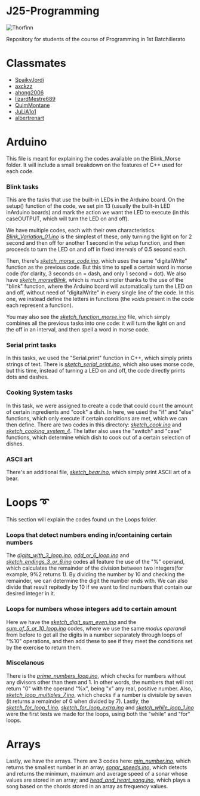# J25-Programming
![Thorfinn](https://github.com/LuyiLin06/J25-Programming/assets/145320400/8e6ba50b-2f8f-458d-b37c-e8a888c504ab)

Repository for students of the course of Programming in 1st Batchillerato
# Classmates
- [SpaikyJordi](https://github.com/Spaikyjordi/J25-programming-jordi)
- [axckzz](https://github.com/axckzz/J25-Progamming)
- [ahong2006](https://github.com/ahong2006)
- [lizardMestre689](https://github.com/LizardMestre689/J25-Programming)
- [QuimMontane](https://github.com/QuimMontane/J25-programmig-Quim)
- [JuLiA1o1](https://github.com/JuLiA1o1/J25programming)
- [albertrenart](https://github.com/albertrenart/J25-programming)

# Arduino
This file is meant for explaining the codes available on the Blink_Morse folder. It will include a small breakdown on the features of C++ used for each code.

### Blink tasks
This are the tasks that use the built-in LEDs in the Arduino board. On the setup() function of the code, we set pin 13 (usually the built-in LED inArduino boards) and mark the action we want the LED to execute (in this caseOUTPUT, which will turn the LED on and off).

We have multiple codes, each with their own characteristics. [*Blink_Variation_01.ino*](https://github.com/LuyiLin06/J25-Programming/blob/main/Arduino/Blink_Varition_01.ino) is the simplest of these, only turning the light on for 2 second and then off for another 1 second in the setup function, and then proceeds to turn the LED on and off in fixed intervals of 0.5 second each.

Then, there's [*sketch_morse_code.ino*](https://github.com/LuyiLin06/J25-Programming/blob/main/Arduino/sketch_morse_code.ino), which uses the same "digitalWrite" function as the previous code. But this time to spell a certain word in morse code (for clarity, 3 seconds on = dash, and only 1 second = dot). We also have [*sketch_morseBlink*](https://github.com/LuyiLin06/J25-Programming/blob/main/Arduino/sketch_morseBlink.ino), which is much simpler thanks to the use of the "blink" function, where the Arduino board will automatically turn the LED on and off, without need of "digitalWrite" in every single line of the code. In this one, we instead define the letters in functions (the *void*s present in the code each represent a function). 

You may also see the [*sketch_function_morse.ino*](https://github.com/LuyiLin06/J25-Programming/blob/main/Arduino/sketch_function_morse.ino) file, which simply combines all the previous tasks into one code: it will turn the light on and the off in an interval, and then spell a word in morse code.

### Serial print tasks
In this tasks, we used the "Serial.print" function in C++, which simply prints strings of text. There is [*sketch_serial_print.ino*](https://github.com/LuyiLin06/J25-Programming/blob/main/Arduino/sketch_serial_print.ino), which also uses morse code, but this time, instead of turning a LED on and off, the code directly prints dots and dashes. 

### Cooking System tasks
In this task, we were assigned to create a code that could count the amount of certain ingredients and "cook" a dish. In here, we used the "if" and "else" functions, which only execute if certain conditions are met, which we can then define. There are two codes in this directory: [*sketch_cook.ino*](https://github.com/LuyiLin06/J25-Programming/blob/main/Arduino/sketch_cook.ino) and [*sketch_cooking_system_4*](https://github.com/LuyiLin06/J25-Programming/blob/main/Arduino/sketch_cooking_system_4.ino). The latter also uses the "switch" and "case" functions, which determine which dish to cook out of a certain selection of dishes.
### ASCII art
There's an additional file, [*sketch_bear.ino*](https://github.com/LuyiLin06/J25-Programming/blob/main/Arduino/sketch_bear.ino), which simply print ASCII art of a bear.
# Loops ➰
This section will explain the codes found un the Loops folder.
### Loops that detect numbers ending in/containing certain numbers
The [*digits_with_3_loop.ino*](https://github.com/LuyiLin06/J25-Programming/blob/main/Arduino/Loops/digits_with_3_loop.ino), [*odd_or_6_loop.ino*](https://github.com/LuyiLin06/J25-Programming/blob/main/Arduino/Loops/odd_or_6_loop.ino) and [*sketch_endings_3_or_6.ino*](https://github.com/LuyiLin06/J25-Programming/blob/main/Arduino/Loops/sketch_endings_3_or_6.ino) codes all feature the use of the "%" operand, which calculates the remainder of the division between two integers(for example, 9%2 returns 1). By dividing the number by 10 and checking the remainder, we can determine the digit the number ends with. We can also divide that result repitedly by 10 if we want to find numbers that contain our desired integer in it.

### Loops for numbers whose integers add to certain amount
Here we have the [*sketch_digit_sum_even.ino*](https://github.com/LuyiLin06/J25-Programming/blob/main/Arduino/Loops/sketch_digit_sum_even.ino) and the [*sum_of_5_or_10_loop.ino*](https://github.com/LuyiLin06/J25-Programming/blob/main/Arduino/Loops/sum_of_5_or_10_loop.ino) codes, where we use the same *modus* *operandi* from before to get all the digits in a number separately through loops of "%10" operations, and then add these to see if they meet the conditions set by the exercise to return them.
### Miscelanous
There is the [*prime_numbers_loop.ino*](https://github.com/LuyiLin06/J25-Programming/blob/main/Arduino/Loops/prime_numbers_loop.ino), which checks for numbers without any divisors other than them and 1. In other words, the numbers that will not return "0" with the operand "%x", being "x" any real, positive number.
Also, [*sketch_loop_multiples_7.ino*](https://github.com/LuyiLin06/J25-Programming/blob/main/Arduino/Loops/sketch_loop_multiples_7.ino), which checks if a number is divisible by seven (it returns a remainder of 0 when divided by 7).
Lastly, the [*sketch_for_loop_1.ino*](https://github.com/LuyiLin06/J25-Programming/blob/main/Arduino/Loops/sketch_for_loop_1.ino), [*sketch_for_loop_extra.ino*](https://github.com/LuyiLin06/J25-Programming/blob/main/Arduino/Loops/sketch_for_loop_extra.ino) and [*sketch_while_loop_1.ino*](https://github.com/LuyiLin06/J25-Programming/blob/main/Arduino/Loops/sketch_while_loop_1.ino) were the first tests we made for the loops, using both the "while" and "for" loops.
# Arrays
Lastly, we have the arrays.
There are 3 codes here: [*min_number.ino*](https://github.com/LuyiLin06/J25-Programming/blob/main/Arduino/Array/min_number.ino), which returns the smallest number in an array; [*sonar_speeds.ino*](https://github.com/LuyiLin06/J25-Programming/blob/main/Arduino/Array/sonar_speeds.ino), which detects and returns the minimum, maximum and average speed of a sonar whose values are stored in an array; and [*head_and_heart_song.ino*](https://github.com/LuyiLin06/J25-Programming/blob/main/Arduino/Array/head_and_heart_song.ino), which plays a song based on the chords stored in an array as frequency values.

